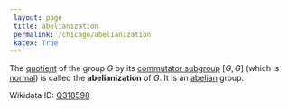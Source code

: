 ```yaml
---
 layout: page
 title: abelianization
 permalink: /chicago/abelianization
 katex: True
---
```

The [quotient](https://mathgloss.github.io/MathGloss/chicago/quotient_by_normal_subgroup) of the group $G$ by its [commutator subgroup](https://mathgloss.github.io/MathGloss/chicago/commutator_subgroup) $[G,G]$ (which is [normal](https://mathgloss.github.io/MathGloss/chicago/normal_subgroup)) is called the **abelianization** of $G$. It is an [abelian](https://mathgloss.github.io/MathGloss/chicago/abelian) group.

Wikidata ID: [Q318598](https://www.wikidata.org/wiki/Q318598)
